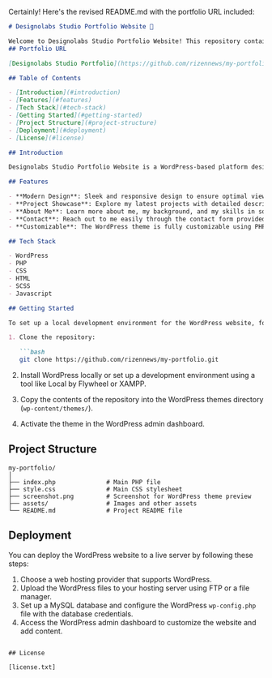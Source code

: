 Certainly! Here's the revised README.md with the portfolio URL included:

```markdown
# Designolabs Studio Portfolio Website 🎨

Welcome to Designolabs Studio Portfolio Website! This repository contains the code for my personal portfolio website, which is built with WordPress, PHP,HTML,CSS, SCSS and Javascript.
## Portfolio URL

[Designolabs Studio Portfolio](https://github.com/rizennews/my-portfolio)

## Table of Contents

- [Introduction](#introduction)
- [Features](#features)
- [Tech Stack](#tech-stack)
- [Getting Started](#getting-started)
- [Project Structure](#project-structure)
- [Deployment](#deployment)
- [License](#license)

## Introduction

Designolabs Studio Portfolio Website is a WordPress-based platform designed to highlight my creative work, skills, and experience in software development and design. The website aims to provide visitors with an engaging and informative experience, showcasing my projects and capabilities.

## Features

- **Modern Design**: Sleek and responsive design to ensure optimal viewing experience across devices.
- **Project Showcase**: Explore my latest projects with detailed descriptions, screenshots, and links to live demos and repositories.
- **About Me**: Learn more about me, my background, and my skills in software development and design.
- **Contact**: Reach out to me easily through the contact form provided on the website.
- **Customizable**: The WordPress theme is fully customizable using PHP and CSS, allowing you to personalize it according to your preferences and needs.

## Tech Stack

- WordPress
- PHP
- CSS
- HTML
- SCSS
- Javascript

## Getting Started

To set up a local development environment for the WordPress website, follow these steps:

1. Clone the repository:

   ```bash
   git clone https://github.com/rizennews/my-portfolio.git
   ```

2. Install WordPress locally or set up a development environment using a tool like Local by Flywheel or XAMPP.

3. Copy the contents of the repository into the WordPress themes directory (`wp-content/themes/`).

4. Activate the theme in the WordPress admin dashboard.

## Project Structure

```
my-portfolio/
│
├── index.php              # Main PHP file
├── style.css              # Main CSS stylesheet
├── screenshot.png         # Screenshot for WordPress theme preview
├── assets/                # Images and other assets
└── README.md              # Project README file
```

## Deployment

You can deploy the WordPress website to a live server by following these steps:

1. Choose a web hosting provider that supports WordPress.
2. Upload the WordPress files to your hosting server using FTP or a file manager.
3. Set up a MySQL database and configure the WordPress `wp-config.php` file with the database credentials.
4. Access the WordPress admin dashboard to customize the website and add content.



```

## License

[license.txt]